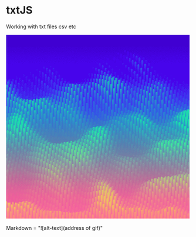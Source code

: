 # txtJS
Working with txt files csv etc

![colourfulPixelWaves](flow.gif)

Markdown = "![alt-text](address of gif)"
